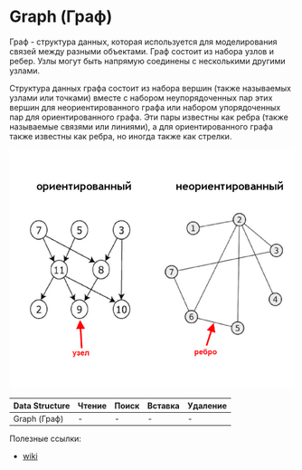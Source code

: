 # Graph (Граф)

 Граф - структура данных, которая используется для моделирования связей между разными объектами. Граф состоит из набора узлов и ребер. Узлы могут быть напрямую соединены с несколькими другими узлами. 

 Структура данных графа состоит из набора вершин (также называемых узлами или точками) вместе с набором неупорядоченных пар этих вершин для неориентированного графа или набором упорядоченных пар для ориентированного графа. Эти пары известны как ребра (также называемые связями или линиями), а для ориентированного графа также известны как ребра, но иногда также как стрелки.

![Alt text](image.png)

| Data Structure                | Чтение | Поиск | Вставка | Удаление |
| :---------------------------- | :----- | :---- | :------ | :------- |
| Graph (Граф)                  | -      | -     | -       | -        |

Полезные ссылки:
* [wiki](https://ru.wikipedia.org/wiki/%D0%93%D1%80%D0%B0%D1%84_(%D0%BC%D0%B0%D1%82%D0%B5%D0%BC%D0%B0%D1%82%D0%B8%D0%BA%D0%B0)#%D0%9E%D0%B1%D0%BE%D0%B1%D1%89%D0%B5%D0%BD%D0%B8%D0%B5_%D0%BF%D0%BE%D0%BD%D1%8F%D1%82%D0%B8%D1%8F_%D0%B3%D1%80%D0%B0%D1%84%D0%B0)